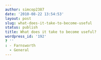 ```yaml
---
author: simcop2387
date: '2010-08-22 13:54:53'
layout: post
slug: what-does-it-take-to-become-useful
status: publish
title: What does it take to become useful?
wordpress_id: '192'
? ''
: - Farnsworth
  - General
---
```


